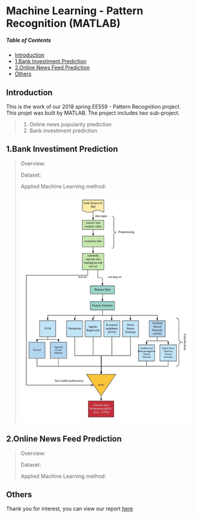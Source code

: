 

# Machine Learning - Pattern Recognition (MATLAB)

##### Table of Contents  
- [Introduction](#Introduction)  
- [1.Bank Investiment Prediction](#1.Bank-Investiment-Prediction) 
- [2.Online News Feed Prediction](#2.Online-News-Feed-Prediction) 
- [Others](#others)


## Introduction
 This is the work of our  2018 spring EE559 - Pattern Recognition project. This projet was built by MATLAB. The project includes two sub-project. 
 >1. Online news popularity prediction 
 >2. Bank investiment prediction
 

## 1.Bank Investiment Prediction
> Overview:                        </p>
> Dataset:                         </p>
> Applied Machine Learning method: </p>
![Bank_overview](fig/bank_overview.jpg)


## 2.Online News Feed Prediction
> Overview:              </p>
> Dataset:                     </p>
> Applied Machine Learning method:           </p>

## Others
Thank you for interest, you can view our report [here](support_material/report.pdf)
